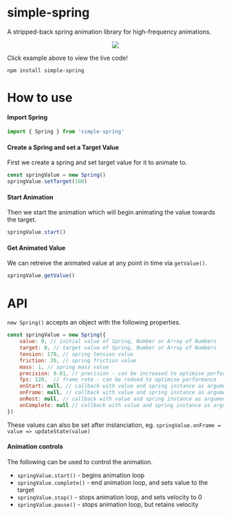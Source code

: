 # simple-spring
A stripped-back spring animation library for high-frequency animations.

<p align="center">
	<a href="https://codesandbox.io/s/threejs-meshline-custom-spring-3-ypkxx"><img src="https://imgur.com/g8ts0vJ.gif" /></a>
</p>

Click example above to view the live code!

    npm install simple-spring

# How to use

#### Import Spring

```js
import { Spring } from 'simple-spring'
```

#### Create a Spring and set a Target Value

First we create a spring and set target value for it to animate to.

```js
const springValue = new Spring()
springValue.setTarget(100)
```

#### Start Animation

Then we start the animation which will begin animating the value towards the target.

```js
springValue.start()
```

#### Get Animated Value

We can retreive the animated value at any point in time via `getValue()`.

```js
springValue.getValue()
```

# API

`new Spring()` accepts an object with the following properties.

```js
const springValue = new Spring({
    value: 0, // initial value of Spring, Number or Array of Numbers
    target: 0, // target value of Spring, Number or Array of Numbers
    tension: 170, // spring tension value
    friction: 26, // spring friction value
    mass: 1, // spring mass value
    precision: 0.01, // precision - can be increased to optimise performance
    fps: 120,  // frame rate - can be redued to optimise performance
    onStart: null, // callback with value and spring instance as arguments, fires on animation start. eg. (value, spring) => function(value)
    onFrame: null, // callback with value and spring instance as arguments, fires on animation each frame. eg. (value, spring) => function(value)
    onRest: null, // callback with value and spring instance as arguments, fires when animations is stopped, pasued, or completed. eg. (value, spring) => function(value)
    onComplete: null // callback with value and spring instance as arguments, fires on animation completion. eg. (value, spring) => function(value)
})
```

These values can also be set after instanciation, eg. `springValue.onFrame = value => updateState(value)`

#### Animation controls

The following can be used to control the animation.

- `springValue.start()` - begins animation loop
- `springValue.complete()` - end animation loop, and sets value to the target
- `springValue.stop()` - stops animation loop, and sets velocity to 0
- `springValue.pause()` - stops animation loop, but retains velocity